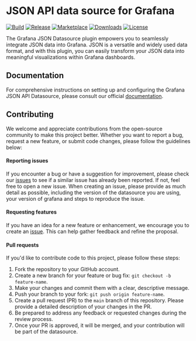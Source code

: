 # JSON API data source for Grafana

[![Build](https://github.com/grafana/grafana-json-datasource/workflows/CI/badge.svg)](https://github.com/grafana/grafana-json-datasource/actions?query=workflow%3A%22CI%22)
[![Release](https://github.com/grafana/grafana-json-datasource/workflows/Release/badge.svg)](https://github.com/grafana/grafana-json-datasource/actions?query=workflow%3ARelease)
[![Marketplace](https://img.shields.io/badge/dynamic/json?logo=grafana&color=F47A20&label=marketplace&prefix=v&query=%24.items%5B%3F%28%40.slug%20%3D%3D%20%22marcusolsson-json-datasource%22%29%5D.version&url=https%3A%2F%2Fgrafana.com%2Fapi%2Fplugins)](https://grafana.com/grafana/plugins/marcusolsson-json-datasource)
[![Downloads](https://img.shields.io/badge/dynamic/json?logo=grafana&color=F47A20&label=downloads&query=%24.items%5B%3F%28%40.slug%20%3D%3D%20%22marcusolsson-json-datasource%22%29%5D.downloads&url=https%3A%2F%2Fgrafana.com%2Fapi%2Fplugins)](https://grafana.com/grafana/plugins/marcusolsson-json-datasource)
[![License](https://img.shields.io/github/license/grafana/grafana-json-datasource)](LICENSE)

The Grafana JSON Datasource plugin empowers you to seamlessly integrate JSON data into Grafana. JSON is a versatile and widely used data format, and with this plugin, you can easily transform your JSON data into meaningful visualizations within Grafana dashboards.

## Documentation

For comprehensive instructions on setting up and configuring the Grafana JSON API Datasource, please consult our official [documentation](https://grafana.github.io/grafana-json-datasource).

## Contributing

We welcome and appreciate contributions from the open-source community to make this project better. Whether you want to report a bug, request a new feature, or submit code changes, please follow the guidelines below:

#### Reporting issues

If you encounter a bug or have a suggestion for improvement, please check our [issues](https://github.com/grafana/grafana-json-datasource/issues) to see if a similar issue has already been reported. If not, feel free to open a new issue. When creating an issue, please provide as much detail as possible, including the version of the datasource you are using, your version of grafana and steps to reproduce the issue.

#### Requesting features

If you have an idea for a new feature or enhancement, we encourage you to create an [issue](https://github.com/grafana/grafana-json-datasource/issues). This can help gather feedback and refine the proposal.

#### Pull requests

If you'd like to contribute code to this project, please follow these steps:

1. Fork the repository to your GitHub account.
2. Create a new branch for your feature or bug fix: `git checkout -b feature-name`.
3. Make your changes and commit them with a clear, descriptive message.
4. Push your branch to your fork: `git push origin feature-name`.
5. Create a pull request (PR) to the `main` branch of this repository. Please provide a detailed description of your changes in the PR.
6. Be prepared to address any feedback or requested changes during the review process.
7. Once your PR is approved, it will be merged, and your contribution will be part of the datasource.

